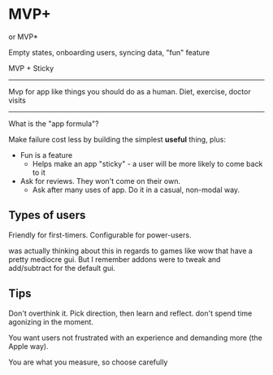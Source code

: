 # MVP+

or MVP*

Empty states, onboarding users, syncing data, "fun" feature

MVP + Sticky

---

Mvp for app like things you should do as a human. Diet, exercise, doctor visits

---

What is the "app formula"?

Make failure cost less by building the simplest __useful__ thing, plus:

- Fun is a feature
  - Helps make an app "sticky" - a user will be more likely to come back to it
- Ask for reviews. They won't come on their own.
  - Ask after many uses of app. Do it in a casual, non-modal way.

## Types of users
Friendly for first-timers.
Configurable for power-users.

was actually thinking about this in regards to games like wow that have a pretty mediocre gui. But I remember addons were to tweak and add/subtract for the default gui.

## Tips
Don't overthink it. Pick direction, then learn and reflect. don't spend time agonizing in the moment.

You want users not frustrated with an experience and demanding more (the Apple way).

You are what you measure, so choose carefully